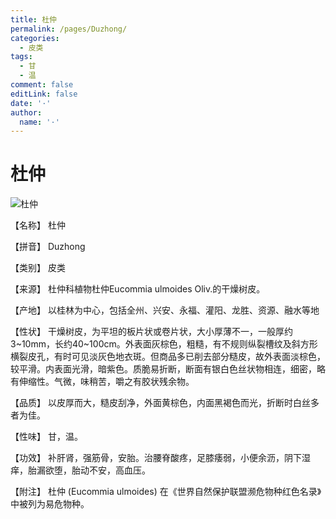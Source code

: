 ```yaml
---
title: 杜仲
permalink: /pages/Duzhong/
categories: 
  - 皮类
tags: 
  - 甘
  - 温
comment: false
editLink: false
date: '·'
author: 
  name: '·'
---
```

# 杜仲

![杜仲](https://sys01.lib.hkbu.edu.hk/cmed/mmid/images/B00015.jpg)

<!-- more -->
【名称】	杜仲	

【拼音】	Duzhong

【类别】	皮类

【来源】	杜仲科植物杜仲Eucommia ulmoides Oliv.的干燥树皮。

【产地】	以桂林为中心，包括全州、兴安、永福、灌阳、龙胜、资源、融水等地

【性状】	干燥树皮，为平坦的板片状或卷片状，大小厚薄不一，一般厚约3~10mm，长约40~100cm。外表面灰棕色，粗糙，有不规则纵裂槽纹及斜方形横裂皮孔，有时可见淡灰色地衣斑。但商品多已削去部分糙皮，故外表面淡棕色，较平滑。内表面光滑，暗紫色。质脆易折断，断面有银白色丝状物相连，细密，略有伸缩性。气微，味稍苦，嚼之有胶状残余物。

【品质】	以皮厚而大，糙皮刮净，外面黄棕色，内面黑褐色而光，折断时白丝多者为佳。

【性味】	甘，温。

【功效】	补肝肾，强筋骨，安胎。治腰脊酸疼，足膝痿弱，小便余沥，阴下湿痒，胎漏欲堕，胎动不安，高血压。

【附注】	杜仲 (Eucommia ulmoides) 在《世界自然保护联盟濒危物种红色名录》中被列为易危物种。
